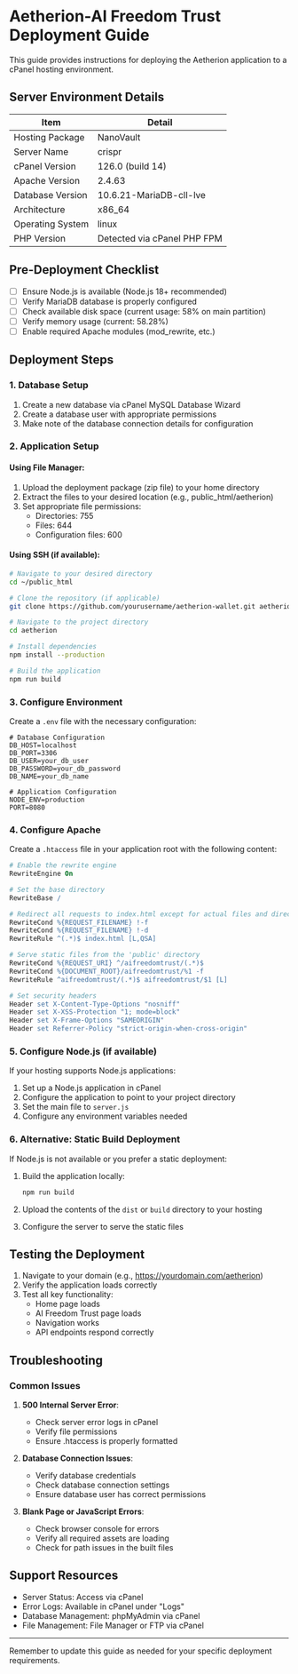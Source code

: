 # Aetherion-AI Freedom Trust Deployment Guide

This guide provides instructions for deploying the Aetherion application to a cPanel hosting environment.

## Server Environment Details

| Item | Detail |
|------|--------|
| Hosting Package | NanoVault |
| Server Name | crispr |
| cPanel Version | 126.0 (build 14) |
| Apache Version | 2.4.63 |
| Database Version | 10.6.21-MariaDB-cll-lve |
| Architecture | x86_64 |
| Operating System | linux |
| PHP Version | Detected via cPanel PHP FPM |

## Pre-Deployment Checklist

- [ ] Ensure Node.js is available (Node.js 18+ recommended)
- [ ] Verify MariaDB database is properly configured
- [ ] Check available disk space (current usage: 58% on main partition)
- [ ] Verify memory usage (current: 58.28%)
- [ ] Enable required Apache modules (mod_rewrite, etc.)

## Deployment Steps

### 1. Database Setup

1. Create a new database via cPanel MySQL Database Wizard
2. Create a database user with appropriate permissions
3. Make note of the database connection details for configuration

### 2. Application Setup

#### Using File Manager:

1. Upload the deployment package (zip file) to your home directory
2. Extract the files to your desired location (e.g., public_html/aetherion)
3. Set appropriate file permissions:
   - Directories: 755
   - Files: 644
   - Configuration files: 600

#### Using SSH (if available):

```bash
# Navigate to your desired directory
cd ~/public_html

# Clone the repository (if applicable)
git clone https://github.com/yourusername/aetherion-wallet.git aetherion

# Navigate to the project directory
cd aetherion

# Install dependencies
npm install --production

# Build the application
npm run build
```

### 3. Configure Environment

Create a `.env` file with the necessary configuration:

```
# Database Configuration
DB_HOST=localhost
DB_PORT=3306
DB_USER=your_db_user
DB_PASSWORD=your_db_password
DB_NAME=your_db_name

# Application Configuration
NODE_ENV=production
PORT=8080
```

### 4. Configure Apache

Create a `.htaccess` file in your application root with the following content:

```apache
# Enable the rewrite engine
RewriteEngine On

# Set the base directory
RewriteBase /

# Redirect all requests to index.html except for actual files and directories
RewriteCond %{REQUEST_FILENAME} !-f
RewriteCond %{REQUEST_FILENAME} !-d
RewriteRule ^(.*)$ index.html [L,QSA]

# Serve static files from the 'public' directory
RewriteCond %{REQUEST_URI} ^/aifreedomtrust/(.*)$
RewriteCond %{DOCUMENT_ROOT}/aifreedomtrust/%1 -f
RewriteRule ^aifreedomtrust/(.*)$ aifreedomtrust/$1 [L]

# Set security headers
Header set X-Content-Type-Options "nosniff"
Header set X-XSS-Protection "1; mode=block"
Header set X-Frame-Options "SAMEORIGIN"
Header set Referrer-Policy "strict-origin-when-cross-origin"
```

### 5. Configure Node.js (if available)

If your hosting supports Node.js applications:

1. Set up a Node.js application in cPanel
2. Configure the application to point to your project directory
3. Set the main file to `server.js`
4. Configure any environment variables needed

### 6. Alternative: Static Build Deployment

If Node.js is not available or you prefer a static deployment:

1. Build the application locally:
   ```bash
   npm run build
   ```

2. Upload the contents of the `dist` or `build` directory to your hosting

3. Configure the server to serve the static files

## Testing the Deployment

1. Navigate to your domain (e.g., https://yourdomain.com/aetherion)
2. Verify the application loads correctly
3. Test all key functionality:
   - Home page loads
   - AI Freedom Trust page loads
   - Navigation works
   - API endpoints respond correctly

## Troubleshooting

### Common Issues

1. **500 Internal Server Error**:
   - Check server error logs in cPanel
   - Verify file permissions
   - Ensure .htaccess is properly formatted

2. **Database Connection Issues**:
   - Verify database credentials
   - Check database connection settings
   - Ensure database user has correct permissions

3. **Blank Page or JavaScript Errors**:
   - Check browser console for errors
   - Verify all required assets are loading
   - Check for path issues in the built files

## Support Resources

- Server Status: Access via cPanel
- Error Logs: Available in cPanel under "Logs"
- Database Management: phpMyAdmin via cPanel
- File Management: File Manager or FTP via cPanel

---

Remember to update this guide as needed for your specific deployment requirements.